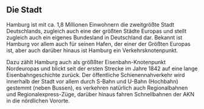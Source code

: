 <h2 class="headline">Die Stadt</h2>
<p class="first-letter-highlight">Hamburg ist mit ca. 1,8 Millionen Einwohnern die zweitgr&ouml;ßte Stadt Deutschlands, zugleich auch eine der gr&ouml;&szlig;ten St&auml;dte Europas und stellt zugleich auch ein eigenes Bundesland in Deutschland dar.
Bekannt ist Hamburg vor allem auch f&uuml;r seinen Hafen, der einer der Gr&ouml;&szlig;ten Europas ist, aber auch dar&uuml;ber hinaus ist Hamburg ein Verkehrsknotenpunkt.</p>

<p>Dazu z&auml;hlt Hamburg auch als gr&ouml;&szlig;&szlig;ter Eisenbahn-Knotenpunkt Nordeuropas und blickt seit der ersten Strecke im Jahre 1842 auf eine lange Eisenbahngeschichte zur&uuml;ck. Der &ouml;ffentliche Schienennahverkehr wird innerhalb der Stadt vor allem durch S-Bahn und U-Bahn (Hochbahn) gestemmt (neben Bussen), es verkehren nat&uuml;rlich auch Regionalbahnen und Regionalexpress-Z&uuml;ge, dar&uuml;ber hinaus fahren Schnellbahnen der AKN in die n&ouml;rdlichen Vororte.</p>
